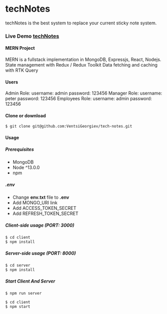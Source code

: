 # techNotes

techNotes is the best system to replace your current sticky note system.

### **Live Demo** [techNotes](https://technotes-vg.herokuapp.com/)

#### **MERN Project**

MERN is a fullstack implementation in MongoDB, Expressjs, React, Nodejs.
State management with Redux / Redux Toolkit
Data fetching and caching with RTK Query

#### **Users**

Admin Role:
username: admin password: 123456
Manager Role:
username: peter password: 123456
Employees Role:
username: admin password: 123456

#### **Clone or download**

```terminal
$ git clone git@github.com:VentsiGeorgiev/tech-notes.git
```

#### **Usage**

##### **Prerequisites**

-   MongoDB
-   Node ^13.0.0
-   npm

##### **.env**

-   Change **env.txt** file to **.env**
-   Add MONGO_URI link
-   Add ACCESS_TOKEN_SECRET
-   Add REFRESH_TOKEN_SECRET

##### **Client-side usage (PORT: 3000)**

```terminal
$ cd client
$ npm install
```

##### **Server-side usage (PORT: 8000)**

```terminal
$ cd server
$ npm install
```

##### **Start Client And Server**

```terminal
$ npm run server
```

```terminal
$ cd client
$ npm start
```
